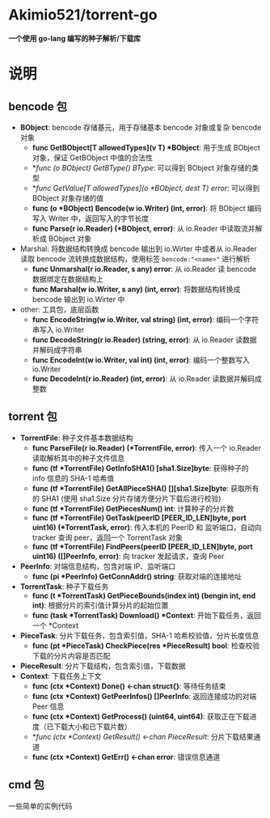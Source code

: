 # Akimio521/torrent-go
**一个使用 go-lang 编写的种子解析/下载库**

# 说明
## bencode 包
- **BObject**: bencode 存储基元，用于存储基本 bencode 对象或复杂 bencode 对象
  - **func GetBObject[T allowedTypes](v T) \*BObject**: 用于生成 BObject 对象，保证 GetBObject 中值的合法性
  - **func (o *BObject) GetBType() BType**: 可以得到 BObject 对象存储的类型
  - **func GetValue[T allowedTypes](o \*BObject, dest *T) error**: 可以得到BObject 对象存储的值
  - **func (o \*BObject) Bencode(w io.Writer) (int, error)**: 将 BObject 编码写入 Writer 中，返回写入的字节长度
  - **func Parse(r io.Reader) (\*BObject, error)**: 从 io.Reader 中读取流并解析成 BObject 对象
- Marshal: 将数据结构转换成 bencode 输出到 io.Wirter 中或者从 io.Reader 读取 bencode 流转换成数据结构，使用标签 `bencode:"<name>"` 进行解析
  - **func Unmarshal(r io.Reader, s any) error**: 从 io.Reader 读 bencode 数据绑定在数据结构上
  - **func Marshal(w io.Writer, s any) (int, error)**: 将数据结构转换成 bencode 输出到 io.Wirter 中
- other: 工具包，底层函数
  - **func EncodeString(w io.Writer, val string) (int, error)**: 编码一个字符串写入 io.Writer
  - **func DecodeString(r io.Reader) (string, error)**: 从 io.Reader 读数据并解码成字符串
  - **func EncodeInt(w io.Writer, val int) (int, error)**: 编码一个整数写入 io.Writer
  - **func DecodeInt(r io.Reader) (int, error)**: 从 io.Reader 读数据并解码成整数
## torrent 包
- **TorrentFile**: 种子文件基本数据结构
  - **func ParseFile(r io.Reader) (\*TorrentFile, error)**: 传入一个 io.Reader 读取解析其中的种子文件信息
  - **func (tf \*TorrentFile) GetInfoSHA1() [sha1.Size]byte**: 获得种子的 info 信息的 SHA-1 哈希值
  - **func (tf \*TorrentFile) GetAllPieceSHA() [][sha1.Size]byte**: 获取所有的 SHA1 (使用 sha1.Size 分片存储方便分片下载后进行校验)
  - **func (tf \*TorrentFile) GetPiecesNum() int**: 计算种子的分片数
  - **func (tf \*TorrentFile) GetTask(peerID [PEER_ID_LEN]byte, port uint16) (\*TorrentTask, error)**: 传入本机的 PeerID 和 监听端口，自动向 tracker 查询 peer，返回一个 TorrentTask 对象
  - **func (tf \*TorrentFile) FindPeers(peerID [PEER_ID_LEN]byte, port uint16) ([]PeerInfo, error)**: 向 tracker 发起请求，查询 Peer
- **PeerInfo**: 对端信息结构，包含对端 IP、监听端口
  - **func (pi \*PeerInfo) GetConnAddr() string**: 获取对端的连接地址
- **TorrentTask**: 种子下载任务
  - **func (t \*TorrentTask) GetPieceBounds(index int) (bengin int, end int)**: 根据分片的索引值计算分片的起始位置
  - **func (task \*TorrentTask) Download() \*Context**: 开始下载任务，返回一个 *Context
- **PieceTask**: 分片下载任务，包含索引值，SHA-1 哈希校验值，分片长度信息
  - **func (pt \*PieceTask) CheckPiece(res \*PieceResult) bool**: 检查校验下载的分片内容是否匹配
- **PieceResult**: 分片下载结构，包含索引值，下载数据
- **Context**: 下载任务上下文
  - **func (ctx \*Context) Done() <-chan struct{}**: 等待任务结束
  - **func (ctx \*Context) GetPeerInfos() []PeerInfo**: 返回连接成功的对端 Peer 信息
  - **func (ctx \*Context) GetProcess() (uint64, uint64)**: 获取正在下载进度（已下载大小和已下载片数）
  - **func (ctx \*Context) GetResult() <-chan *PieceResult**: 分片下载结果通道
  - **func (ctx \*Context) GetErr() <-chan error**: 错误信息通道
## cmd 包
一些简单的实例代码